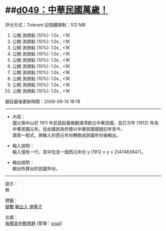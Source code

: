##[d049：中華民國萬歲！](http://zerojudge.tw/ShowProblem?problemid=d049)
======
評分方式：Tolerant 
記憶體限制：512 MB

1. 公開 測資點 (10%): 1.0s , <1K
2. 公開 測資點 (10%): 1.0s , <1K
3. 公開 測資點 (10%): 1.0s , <1K
4. 公開 測資點 (10%): 1.0s , <1K
5. 公開 測資點 (10%): 1.0s , <1K
6. 公開 測資點 (10%): 1.0s , <1K
7. 公開 測資點 (10%): 1.0s , <1K
8. 公開 測資點 (10%): 1.0s , <1K
9. 公開 測資點 (10%): 1.0s , <1K
10. 公開 測資點 (10%): 1.0s , <1K

題目最後更新時間：2008-09-14 18:18 

- - -
* 內容：  
	國父孫中山於 1911 年武昌起義推翻滿清創立中華民國，並訂次年 (1912) 年為中華民國元年。從此國民政府便以中華民國國號記年至今。  
	請寫一程式，將輸入的西元年份轉換成民國年份後輸出。

* 輸入說明：  
	輸入僅有一行，其中包含一個西元年份 y (1912 ≤ y ≤ 2147483647)。
* 輸出說明：  
	輸出所算出的民國年份。

- - -
提示：  
	無

標籤：  
	[變數](http://zerojudge.tw/Problems?tag=%E8%AE%8A%E6%95%B8)
	[輸出入](http://zerojudge.tw/Problems?tag=%E8%BC%B8%E5%87%BA%E5%85%A5) 
	[運算子](http://zerojudge.tw/Problems?tag=%E9%81%8B%E7%AE%97%E5%AD%90)

出處：  
	[板橋高中](http://zerojudge.tw/Problems?tag=%E6%9D%BF%E6%A9%8B%E9%AB%98%E4%B8%AD)[教學題](http://zerojudge.tw/Problems?tag=%E6%95%99%E5%AD%B8%E9%A1%8C) (管理：[snail](http://zerojudge.tw/UserStatistic?account=snail))